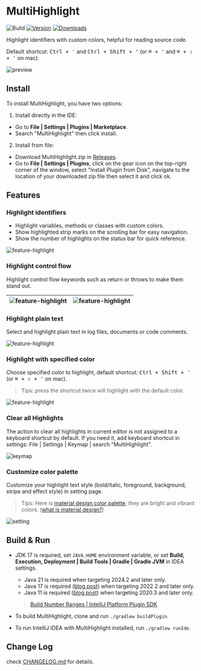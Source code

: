 # MultiHighlight

![Build](https://github.com/huoguangjin/MultiHighlight/workflows/Build/badge.svg)
[![Version](https://img.shields.io/jetbrains/plugin/v/9511.svg)](https://plugins.jetbrains.com/plugin/9511)
[![Downloads](https://img.shields.io/jetbrains/plugin/d/9511.svg)](https://plugins.jetbrains.com/plugin/9511)

<!-- Plugin description -->
Highlight identifiers with custom colors, helpful for reading source code.

Default shortcut: <kbd>Ctrl + '</kbd> and <kbd>Ctrl + Shift + '</kbd> (or <kbd>⌘ + '</kbd> and <kbd>⌘ + ⇧ + '</kbd> on mac).

![preview](https://raw.githubusercontent.com/huoguangjin/MultiHighlight/v3.1.0/screenshot/preview.gif)

<!-- Plugin description end -->


## Install
To install MultiHighlight, you have two options:

1. Install directly in the IDE:
- Go to **File | Settings | Plugins | Marketplace**.
- Search "MultiHighlight" then click install.

2. Install from file:
- Download MultiHighlight.zip in [Releases](https://github.com/huoguangjin/MultiHighlight/releases).
- Go to **File | Settings | Plugins**, click on the gear icon on the top-right corner of the window, select "Install Plugin from Disk", navigate to the location of your downloaded zip file then select it and click ok.


## Features

### Highlight identifiers
- Highlight variables, methods or classes with custom colors.
- Show highlighted strip marks on the scrolling bar for easy navigation.
- Show the number of highlights on the status bar for quick reference.

![feature-highlight](screenshot/feature-highlight.png)

### Highlight control flow
Highlight control flow keywords such as return or throws to make them stand out.

| ![feature-highlight](screenshot/feature-return.png) | ![feature-highlight](screenshot/feature-exception.gif) |
|-----------------------------------------------------|--------------------------------------------------------|

### Highlight plain text
Select and highlight plain text in log files, documents or code comments.

![feature-highlight](screenshot/feature-plain-text.png)

### Highlight with specified color
Choose specified color to highlight, default shortcut: <kbd>Ctrl + Shift + '</kbd> (or <kbd>⌘ + ⇧ + '</kbd> on mac).
> Tips: press the shortcut twice will highlight with the default color.


![feature-highlight](screenshot/feature-specified-color.gif)

### Clear all Highlights
The action to clear all highlights in current editor is not assigned to a keyboard shortcut by default.
If you need it, add keyboard shortcut in settings: File | Settings | Keymap | search "MultiHighlight".

![keymap](screenshot/keymap.png)

### Customize color palette
Customize your highlight text style (bold/italic, foreground, background, stripe and effect style) in setting page.
> Tips: Here is [material design color palette](palette.json), they are bright and vibrant colors. ([what is material design?](https://material.io/guidelines/style/color.html))

![setting](screenshot/setting-default.png)


## Build & Run

+ JDK 17 is required, set `JAVA_HOME` environment variable, or set **Build, Execution, Deployment | Build Tools | Gradle | Gradle JVM** in IDEA settings.
  + Java 21 is required when targeting 2024.2 and later only.
  + Java 17 is required ([blog post](https://blog.jetbrains.com/platform/2022/08/intellij-project-migrates-to-java-17/)) when targeting 2022.2 and later only.
  + Java 11 is required ([blog post](https://blog.jetbrains.com/platform/2020/09/intellij-project-migrates-to-java-11/)) when targeting 2020.3 and later only.
  > [Build Number Ranges | IntelliJ Platform Plugin SDK](https://plugins.jetbrains.com/docs/intellij/build-number-ranges.html#platformVersions)

+ To build MultiHighlight, clone and run `./gradlew buildPlugin`.

+ To run IntelliJ IDEA with MultiHighlight installed, run `./gradlew runIde`.


## Change Log

check [CHANGELOG.md](CHANGELOG.md) for details.
